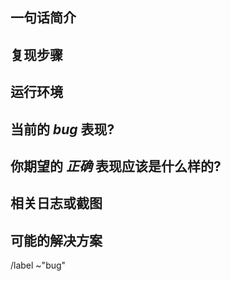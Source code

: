<!---
Please read this!

在开启新的 issue 前，请确保先用 issue 过滤器
搜索 "workflow::regression" 和 "bug" label

- http://gitlab.qitantech.com/StandAloneApplication/QitanRpcBasePlatformProjects/issues?label_name%5B%5D=workflow::regression
- http://gitlab.qitantech.com/StandAloneApplication/QitanRpcBasePlatformProjects/issues?label_name%5B%5D=bug

确保你将要创建的 issue 不是已知问题的重复提交
--->

## 一句话简介

<!-- 简洁明了介绍你遇到的问题。 -->

## 复现步骤

<!-- 介绍如何复现这个bug。也许你会用到「有序列表」来列举步骤。 -->

## 运行环境

<!-- 相关版本信息
    如果测试环境是由 CI 发布的完整软件包，给出对应的 tag 即可
    如果不是，给出各个组件的版本信息：
    CenterManager、DeviceManager、Basecaller、JavaCsm、
    Analysis、Reporter
    
    如果 bug 跟 basecaller 有关，还需补充硬件信息、驱动版本 -->

## 当前的 *bug* 表现?

<!-- 问题发生的具体表现 -->

## 你期望的 *正确* 表现应该是什么样的?

<!-- 给出需求定义的正确表现描述/链接，或从用户视角应该得到的正常反馈 -->

## 相关日志或截图

<!-- 把你认为对定位 bug 有帮助的信息贴在这里。 -->

## 可能的解决方案

<!-- 给出你建议的解决方案，如果没有建议，就删掉这个标题或留空 -->

<!-- 下面的 label 会在 issue 创建时自动打上 -->
/label ~"bug"
